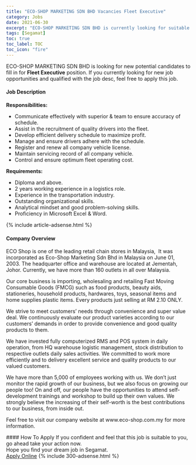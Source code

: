 ```yaml
---
title: "ECO-SHOP MARKETING SDN BHD Vacancies Fleet Executive" 
category: Jobs 
date: 2021-06-30 
excerpt: "ECO-SHOP MARKETING SDN BHD is currently looking for suitable person to fill in the Fleet Executive which based in Segamat" 
tags: [Segamat] 
toc: true 
toc_label: TOC 
toc_icon: "fire" 
--- 
```


<p>ECO-SHOP MARKETING SDN BHD is looking for new potential candidates to fill in for <b>Fleet Executive</b> position. If you currently looking for new job opportunities and qualified with the job desc, feel free to apply this job.
</p><div><div><h4>Job Description</h4></div><div><div><span><div><p><strong>Responsibilities:</strong></p><ul><li>Communicate effectively with superior &amp; team to ensure accuracy of schedule.</li><li>Assist in the recruitment of quality drivers into the fleet.</li><li>Develop efficient delivery schedule to maximize profit.</li><li>Manage and ensure drivers adhere with the schedule.</li><li>Register and renew all company vehicle license.</li><li>Maintain servicing record of all company vehicle.</li><li>Control and ensure optimum fleet operating cost.</li></ul><p><strong>Requirements:</strong></p><ul><li>Diploma and above.</li><li><span>2 years working experience in a logistics role.</span></li><li><span>Experience in the transportation industry.</span></li><li><span>Outstanding organizational skills.</span></li><li><span>Analytical mindset and good problem-solving skills.</span></li><li>Proficiency in Microsoft Excel &amp; Word.</li></ul></div></span></div></div></div> 
{% include article-adsense.html %} 
<div><div><h4>Company Overview</h4></div><div><div><span><div><p>ECO Shop is one of the leading retail chain stores in Malaysia,&#160;&#160;It was incorporated as Eco-Shop Marketing Sdn Bhd in Malaysia on June 01, 2003.&#160;The headquarter office and warehouse are located at Jementah, Johor. Currently, we have more than 160 outlets in all over Malaysia.</p><p>Our core business is importing, wholesaling and retailing Fast Moving Consumable Goods (FMCG) such as food products, beauty aids, stationeries, household products, hardwares, toys, seasonal items and home supplies plastic items. Every products just selling at RM 2.10 ONLY.</p><p>We strive to meet customers&#8217; needs through convenience and super value deal. We continuously evaluate our product varieties according to our customers&#8217; demands in order to provide convenience and good quality products to them.</p><p>We have invested fully computerized RMS and POS system in daily operation, from HQ warehouse logistic management, stock distribution to respective outlets daily sales activities. We committed to work more efficiently and to delivery excellent service and quality products to our valued customers.</p><p>We have more than 5,000 of employees working with us. We don&#8217;t just monitor the rapid growth of our business, but we also focus on growing our people too! On and off, our people have the opportunities to attend self-development trainings and workshop to build up their own values. We strongly believe the increasing of their self-worth is the best contributions to our business, from inside out.</p><p>Feel free to visit our company website at www.eco-shop.com.my for more information.</p></div></span></div></div></div> 
#### How To Apply 
If you confident and feel that this job is suitable to you, go ahead take your action now. <br/> 
Hope you find your dream job in Segamat. <br/> 
<a href="https://www.jobstreet.com.my/en/job/fleet-executive-4603514?jobId=jobstreet-my-job-4603514&" class="btn btn--info" target="_blank" rel="nofollow noopenner">Apply Online</a> 
{% include 300-adsense.html %} 